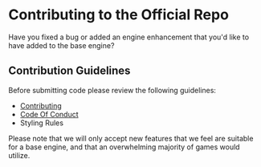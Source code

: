 # Contributing to the Official Repo
Have you fixed a bug or added an engine enhancement that you'd like to have added to the base engine? 


## Contribution Guidelines
Before submitting code please review the following guidelines:

 - [Contributing](https://github.com/AscensionGameDev/Intersect-Engine/blob/development/CONTRIBUTING.md)
 - [Code Of Conduct](https://github.com/AscensionGameDev/Intersect-Engine/blob/development/CODE_OF_CONDUCT.md)
 - Styling Rules

 Please note that we will only accept new features that we feel are suitable for a base engine, and that an overwhelming majority of games would utilize.